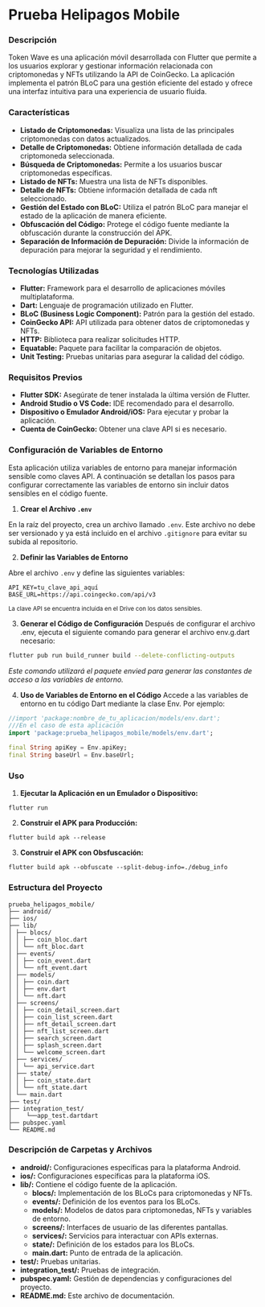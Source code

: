 # Prueba Helipagos Mobile

### Descripción

Token Wave es una aplicación móvil desarrollada con Flutter que permite a los usuarios explorar y gestionar información relacionada con criptomonedas y NFTs utilizando la API de CoinGecko.
La aplicación implementa el patrón BLoC para una gestión eficiente del estado y ofrece una interfaz intuitiva para una experiencia de usuario fluida.

### Características

- **Listado de Criptomonedas:** Visualiza una lista de las principales criptomonedas con datos actualizados.
- **Detalle de Criptomonedas:** Obtiene información detallada de cada criptomoneda seleccionada.
- **Búsqueda de Criptomonedas:** Permite a los usuarios buscar criptomonedas específicas.
- **Listado de NFTs:** Muestra una lista de NFTs disponibles.
- **Detalle de NFTs:** Obtiene información detallada de cada nft seleccionado.
- **Gestión del Estado con BLoC:** Utiliza el patrón BLoC para manejar el estado de la aplicación de manera eficiente.
- **Obfuscación del Código:** Protege el código fuente mediante la obfuscación durante la construcción del APK.
- **Separación de Información de Depuración:** Divide la información de depuración para mejorar la seguridad y el rendimiento.

### Tecnologías Utilizadas

- **Flutter:** Framework para el desarrollo de aplicaciones móviles multiplataforma.
- **Dart:** Lenguaje de programación utilizado en Flutter.
- **BLoC (Business Logic Component):** Patrón para la gestión del estado.
- **CoinGecko API:** API utilizada para obtener datos de criptomonedas y NFTs.
- **HTTP:** Biblioteca para realizar solicitudes HTTP.
- **Equatable:** Paquete para facilitar la comparación de objetos.
- **Unit Testing:** Pruebas unitarias para asegurar la calidad del código.

### Requisitos Previos

- **Flutter SDK:** Asegúrate de tener instalada la última versión de Flutter.
- **Android Studio o VS Code:** IDE recomendado para el desarrollo.
- **Dispositivo o Emulador Android/iOS:** Para ejecutar y probar la aplicación.
- **Cuenta de CoinGecko:** Obtener una clave API si es necesario.

### Configuración de Variables de Entorno

Esta aplicación utiliza variables de entorno para manejar información sensible como claves API.
A continuación se detallan los pasos para configurar correctamente las variables de entorno sin incluir datos sensibles en el código fuente.

1. **Crear el Archivo `.env`**

En la raíz del proyecto, crea un archivo llamado `.env`. Este archivo no debe ser versionado y ya está incluido en el archivo `.gitignore` para evitar su subida al repositorio.

2. **Definir las Variables de Entorno**

Abre el archivo `.env` y define las siguientes variables:

```properties
API_KEY=tu_clave_api_aquí
BASE_URL=https://api.coingecko.com/api/v3
```

<sup>La clave API se encuentra incluida en el Drive con los datos sensibles.</sup>

3. **Generar el Código de Configuración**
   Después de configurar el archivo .env, ejecuta el siguiente comando para generar el archivo env.g.dart necesario:

```bash
flutter pub run build_runner build --delete-conflicting-outputs
```

_Este comando utilizará el paquete envied para generar las constantes de acceso a las variables de entorno._

4. **Uso de Variables de Entorno en el Código**
   Accede a las variables de entorno en tu código Dart mediante la clase Env. Por ejemplo:

```dart
//import 'package:nombre_de_tu_aplicacion/models/env.dart';
///En el caso de esta aplicación
import 'package:prueba_helipagos_mobile/models/env.dart';

final String apiKey = Env.apiKey;
final String baseUrl = Env.baseUrl;
```

### Uso

1. **Ejecutar la Aplicación en un Emulador o Dispositivo:**

```
flutter run
```

2. **Construir el APK para Producción:**

```
flutter build apk --release
```

3. **Construir el APK con Obsfuscación:**

```
flutter build apk --obfuscate --split-debug-info=./debug_info
```

### Estructura del Proyecto

```
prueba_helipagos_mobile/
├── android/
├── ios/
├── lib/
│ ├── blocs/
│ │ ├── coin_bloc.dart
│ │ └── nft_bloc.dart
│ ├── events/
│ │ ├── coin_event.dart
│ │ └── nft_event.dart
│ ├── models/
│ │ ├── coin.dart
│ │ ├── env.dart
│ │ └── nft.dart
│ ├── screens/
│ │ ├── coin_detail_screen.dart
│ │ ├── coin_list_screen.dart
│ │ ├── nft_detail_screen.dart
│ │ ├── nft_list_screen.dart
│ │ ├── search_screen.dart
│ │ ├── splash_screen.dart
│ │ └── welcome_screen.dart
│ ├── services/
│ │ └── api_service.dart
│ ├── state/
│ │ ├── coin_state.dart
│ │ └── nft_state.dart
│ └── main.dart
├── test/
├── integration_test/
│    └──app_test.dartdart
├── pubspec.yaml
└── README.md
```

### Descripción de Carpetas y Archivos

- **android/:** Configuraciones específicas para la plataforma Android.
- **ios/:** Configuraciones específicas para la plataforma iOS.
- **lib/:** Contiene el código fuente de la aplicación.
  - **blocs/:** Implementación de los BLoCs para criptomonedas y NFTs.
  - **events/:** Definición de los eventos para los BLoCs.
  - **models/:** Modelos de datos para criptomonedas, NFTs y variables de entorno.
  - **screens/:** Interfaces de usuario de las diferentes pantallas.
  - **services/:** Servicios para interactuar con APIs externas.
  - **state/:** Definición de los estados para los BLoCs.
  - **main.dart:** Punto de entrada de la aplicación.
- **test/:** Pruebas unitarias.
- **integration_test/:** Pruebas de integración.
- **pubspec.yaml:** Gestión de dependencias y configuraciones del proyecto.
- **README.md:** Este archivo de documentación.
